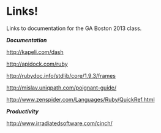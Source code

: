Links!
==========

Links to documentation for the GA Boston 2013 class.


***Documentation***

http://kapeli.com/dash

http://apidock.com/ruby

http://rubydoc.info/stdlib/core/1.9.3/frames

http://mislav.uniqpath.com/poignant-guide/

http://www.zenspider.com/Languages/Ruby/QuickRef.html

***Productivity***

http://www.irradiatedsoftware.com/cinch/
